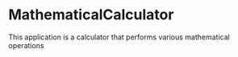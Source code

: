 # MathematicalCalculator
This application is a calculator that performs various mathematical operations
